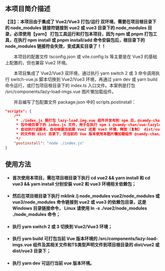 ## **本项目简介描述**

**【注】：本项目由于集成了 Vue2/Vue3 打包/运行 双环境，需要在项目根目录下的 node_modules 链接符链接到 vue2 或 vue3 目录下的 node_modules 目录，必须使用【yarn】 打包工具运行和打包本项目，因为 npm 或 pnpm 打包工具，在执行 npm install 或 pnpm install/add 命令安装包后，根目录下的 node_modules 链接符会失效，变成真实目录了！！**

&emsp;&emsp;本项目的配置文件 tsconfig.json 或 vite.config.ts 等主要是在 Vue3 的基础上配置的，但也兼容 Vue2 环境。

&emsp;&emsp;本项目集成了 Vue2/Vue3 双环境，通过执行 yarn switch 2 或 3 命令调用执行 switch-vue.js 脚本切换到 Vue2/Vue3 环境，再通过 yarn dev 或 yarn build 命令运行，或打包项目根目录下的 index.ts 入口文件。本案例是打包 /src/components/lazy-load-imgs.vue 图片懒加载组件。

&emsp;&emsp;并且编写了包配置文件 package.json 中的 scripts.postinstall：
```json
"scripts": {
    /**
     * ./index.js 是打包 lazy-load.img.vue 组件并发布到 npm 后，@samdy-chan/vue-lazyload-imgs
     * 包中根目录下的 index.js 文件，用于在执行 npm i @samdy-chan/vue-lazyload-imgs 安装本组件包后，
     * 自动执行该脚本，自动根据当前是 Vue2 还是 Vue3 环境，释放（复制） dist/vue2 或 dist/vue3 目录下
     * 的文件到 dist 目录下，供当前的 Vue 版本使用本图片懒加载组件 @samdy-chan/vue-lazyload-imgs。
     */
    "postinstall": "node ./index.js"
}
```


## 使用方法

- #### 首次使用本项目，需在项目根目录下执行 cd vue2 && yarn install 和 cd vue3 && yarn install 分别安装 vue2 和 vue3 环境相关依赖包；

- #### 然后在项目根目录下执行 mklink /j node_modules vue2/node_modules 或 vue3/node_modules 命令链接到 vue2 或 vue3 的依赖包目录，这是 Windows 目录链接命令， Linux 请使用 ln -s ./vue2/node_modules ./node_modules 命令；

- #### 执行 yarn switch 2 或 3 切换到 Vue2/Vue3 环境；

- #### 执行 yarn build 可打包当前 Vue 版本环境的 /src/components/lazy-load-imgs.vue 组件及其相关文件和TS类型声明文件到项目根目录的 dist/vue2 或 dist/vue3 目录下；

- #### 执行 yarn dev 可运行当前 vue 版本环境。

